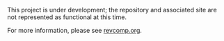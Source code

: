 This project is under development; the repository and associated site are not represented as functional at this time.<p>

For more information, please see <a href="http://revcomp.org">revcomp.org</a>.